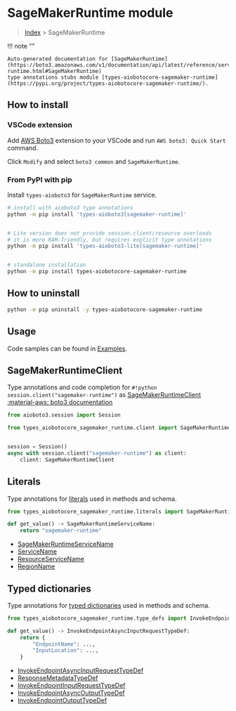 # SageMakerRuntime module

> [Index](../README.md) > SageMakerRuntime


!!! note ""

    Auto-generated documentation for [SageMakerRuntime](https://boto3.amazonaws.com/v1/documentation/api/latest/reference/services/sagemaker-runtime.html#SageMakerRuntime)
    type annotations stubs module [types-aiobotocore-sagemaker-runtime](https://pypi.org/project/types-aiobotocore-sagemaker-runtime/).

## How to install

### VSCode extension

Add [AWS Boto3](https://marketplace.visualstudio.com/items?itemName=Boto3typed.boto3-ide)
extension to your VSCode and run `AWS boto3: Quick Start` command.

Click `Modify` and select `boto3 common` and `SageMakerRuntime`.

### From PyPI with pip

Install `types-aioboto3` for `SageMakerRuntime` service.

```bash
# install with aioboto3 type annotations
python -m pip install 'types-aioboto3[sagemaker-runtime]'


# Lite version does not provide session.client/resource overloads
# it is more RAM-friendly, but requires explicit type annotations
python -m pip install 'types-aioboto3-lite[sagemaker-runtime]'


# standalone installation
python -m pip install types-aiobotocore-sagemaker-runtime
```



## How to uninstall

```bash
python -m pip uninstall -y types-aiobotocore-sagemaker-runtime
```

## Usage

Code samples can be found in [Examples](./usage.md).

## SageMakerRuntimeClient

Type annotations and code completion for  `#!python session.client("sagemaker-runtime")` as [SageMakerRuntimeClient](./client.md)
[:material-aws: boto3 documentation](https://boto3.amazonaws.com/v1/documentation/api/latest/reference/services/sagemaker-runtime.html#SageMakerRuntime.Client)

```python title="Usage example"
from aioboto3.session import Session

from types_aiobotocore_sagemaker_runtime.client import SageMakerRuntimeClient


session = Session()
async with session.client("sagemaker-runtime") as client:
    client: SageMakerRuntimeClient
```








## Literals

Type annotations for [literals](./literals.md) used in methods and schema.

```python title="Usage example"
from types_aiobotocore_sagemaker_runtime.literals import SageMakerRuntimeServiceName

def get_value() -> SageMakerRuntimeServiceName:
    return "sagemaker-runtime"
```

- [SageMakerRuntimeServiceName](./literals.md#sagemakerruntimeservicename)
- [ServiceName](./literals.md#servicename)
- [ResourceServiceName](./literals.md#resourceservicename)
- [RegionName](./literals.md#regionname)




## Typed dictionaries

Type annotations for [typed dictionaries](./type_defs.md) used in methods and schema.

```python title="Usage example"
from types_aiobotocore_sagemaker_runtime.type_defs import InvokeEndpointAsyncInputRequestTypeDef

def get_value() -> InvokeEndpointAsyncInputRequestTypeDef:
    return {
        "EndpointName": ...,
        "InputLocation": ...,
    }
```

- [InvokeEndpointAsyncInputRequestTypeDef](./type_defs.md#invokeendpointasyncinputrequesttypedef)
- [ResponseMetadataTypeDef](./type_defs.md#responsemetadatatypedef)
- [InvokeEndpointInputRequestTypeDef](./type_defs.md#invokeendpointinputrequesttypedef)
- [InvokeEndpointAsyncOutputTypeDef](./type_defs.md#invokeendpointasyncoutputtypedef)
- [InvokeEndpointOutputTypeDef](./type_defs.md#invokeendpointoutputtypedef)

